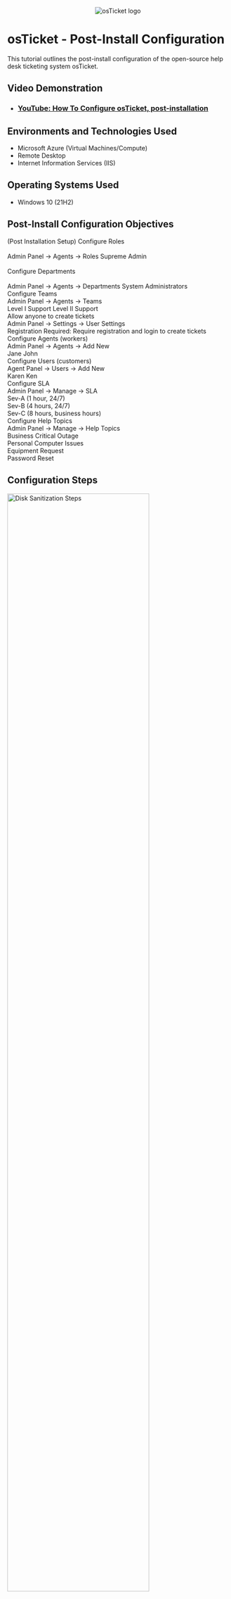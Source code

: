 <p align="center">
<img src="https://i.imgur.com/Clzj7Xs.png" alt="osTicket logo"/>
</p>

<h1>osTicket - Post-Install Configuration</h1>
This tutorial outlines the post-install configuration of the open-source help desk ticketing system osTicket.<br />


<h2>Video Demonstration</h2>

- ### [YouTube: How To Configure osTicket, post-installation](https://www.youtube.com)

<h2>Environments and Technologies Used</h2>

- Microsoft Azure (Virtual Machines/Compute)
- Remote Desktop
- Internet Information Services (IIS)

<h2>Operating Systems Used </h2>

- Windows 10</b> (21H2)

<h2>Post-Install Configuration Objectives</h2>

 (Post Installation Setup)
Configure Roles
<br>
<br>
Admin Panel -> Agents -> Roles
Supreme Admin
<br>
<br>
Configure Departments
<br>
<br>
Admin Panel -> Agents -> Departments
System Administrators
<br>
Configure Teams
<br>
Admin Panel -> Agents -> Teams
<br>
Level I Support
Level II Support 
<br>
Allow anyone to create tickets
<br>
Admin Panel -> Settings -> User Settings
<br>
Registration Required: Require registration and login to create tickets 
<br>
Configure Agents (workers)
<br>
Admin Panel -> Agents -> Add New
<br>
Jane
John
<br>
Configure Users (customers)
<br>
Agent Panel -> Users -> Add New
<br>
Karen
Ken
<br>
Configure SLA
<br>
Admin Panel -> Manage -> SLA
<br>
Sev-A (1 hour, 24/7)<br>
Sev-B (4 hours, 24/7)<br>
Sev-C (8 hours, business hours)
<br>
Configure Help Topics
<br>
Admin Panel -> Manage -> Help Topics
<br>
Business Critical Outage<br>
Personal Computer Issues<br>
Equipment Request<br>
Password Reset<br>


<h2>Configuration Steps</h2>

<p>
<img src="https://i.imgur.com/DJmEXEB.png" height="80%" width="80%" alt="Disk Sanitization Steps"/>
</p>
<p>
Lorem ipsum dolor sit amet, consectetur adipiscing elit, sed do eiusmod tempor incididunt ut labore et dolore magna aliqua. Ut enim ad minim veniam, quis nostrud exercitation ullamco laboris nisi ut aliquip ex ea commodo consequat. Duis aute irure dolor in reprehenderit in voluptate velit esse cillum dolore eu fugiat nulla pariatur.
</p>
<br />

<p>
<img src="https://i.imgur.com/DJmEXEB.png" height="80%" width="80%" alt="Disk Sanitization Steps"/>
</p>
<p>
Lorem ipsum dolor sit amet, consectetur adipiscing elit, sed do eiusmod tempor incididunt ut labore et dolore magna aliqua. Ut enim ad minim veniam, quis nostrud exercitation ullamco laboris nisi ut aliquip ex ea commodo consequat. Duis aute irure dolor in reprehenderit in voluptate velit esse cillum dolore eu fugiat nulla pariatur.
</p>
<br />

<p>
<img src="https://i.imgur.com/DJmEXEB.png" height="80%" width="80%" alt="Disk Sanitization Steps"/>
</p>
<p>
Lorem ipsum dolor sit amet, consectetur adipiscing elit, sed do eiusmod tempor incididunt ut labore et dolore magna aliqua. Ut enim ad minim veniam, quis nostrud exercitation ullamco laboris nisi ut aliquip ex ea commodo consequat. Duis aute irure dolor in reprehenderit in voluptate velit esse cillum dolore eu fugiat nulla pariatur.
</p>
<br />
